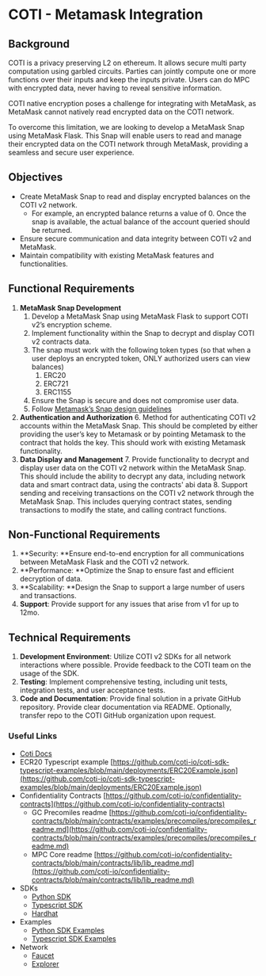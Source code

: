 # COTI - Metamask Integration


## Background

COTI is a privacy preserving L2 on ethereum. It allows secure multi party computation using garbled circuits. Parties can jointly compute one or more functions over their inputs and keep the inputs private. Users can do MPC with encrypted data, never having to reveal sensitive information.

COTI native encryption poses a challenge for integrating with MetaMask, as MetaMask cannot natively read encrypted data on the COTI network.

To overcome this limitation, we are looking to develop a MetaMask Snap using MetaMask Flask. This Snap will enable users to read and manage their encrypted data on the COTI network through MetaMask, providing a seamless and secure user experience.


## Objectives



* Create MetaMask Snap to read and display encrypted balances on the COTI v2 network.
    * For example, an encrypted balance returns a value of 0. Once the snap is available, the actual balance of the account queried should be returned.
* Ensure secure communication and data integrity between COTI v2 and MetaMask.
* Maintain compatibility with existing MetaMask features and functionalities.


## Functional Requirements



1. **MetaMask Snap Development**
    1. Develop a MetaMask Snap using MetaMask Flask to support COTI v2’s encryption scheme.
    2. Implement functionality within the Snap to decrypt and display COTI v2 contracts data.
    3. The snap must work with the following token types (so that when a user deploys an encrypted token, ONLY authorized users can view balances)
        1. ERC20
        2. ERC721
        3. ERC1155
    4. Ensure the Snap is secure and does not compromise user data.
    5. Follow [Metamask’s Snap design guidelines](https://docs.metamask.io/snaps/learn/best-practices/design-guidelines/)
2. **Authentication and Authorization**
    6. Method for authenticating COTI v2 accounts within the MetaMask Snap. This should be completed by either providing the user’s key to Metamask or by pointing Metamask to the contract that holds the key. This should work with existing Metamask functionality.
3. **Data Display and Management**
    7. Provide functionality to decrypt and display user data on the COTI v2 network within the MetaMask Snap. This should include the ability to decrypt any data, including  network  data and smart contract data, using the contracts' abi data
    8. Support sending and receiving transactions on the COTI v2 network through the MetaMask Snap. This includes querying contract states, sending transactions to modify the state, and calling contract functions.


## Non-Functional Requirements



1. **Security: **Ensure end-to-end encryption for all communications between MetaMask Flask and the COTI v2 network.
2. **Performance: **Optimize the Snap to ensure fast and efficient decryption of data.
3. **Scalability: **Design the Snap to support a large number of users and transactions.
4. **Support**: Provide support for any issues that arise from v1 for up to 12mo.


## Technical Requirements



1. **Development Environment**: Utilize COTI v2 SDKs for all network interactions where possible. Provide feedback to the COTI team on the usage of the SDK.
2. **Testing**: Implement comprehensive testing, including unit tests, integration tests, and user acceptance tests.
3. **Code and Documentation**: Provide final solution in a private GitHub repository. Provide clear documentation via README. Optionally, transfer repo to the COTI GitHub organization upon request.


### Useful Links



* [Coti Docs](https://docs.coti.io)
* ECR20 Typescript example [https://github.com/coti-io/coti-sdk-typescript-examples/blob/main/deployments/ERC20Example.json](https://github.com/coti-io/coti-sdk-typescript-examples/blob/main/deployments/ERC20Example.json) 
* Confidentiality Contracts [https://github.com/coti-io/confidentiality-contracts](https://github.com/coti-io/confidentiality-contracts) 
    * GC Precomiles readme [https://github.com/coti-io/confidentiality-contracts/blob/main/contracts/examples/precompiles/precompiles_readme.md](https://github.com/coti-io/confidentiality-contracts/blob/main/contracts/examples/precompiles/precompiles_readme.md) 
    * MPC Core readme [https://github.com/coti-io/confidentiality-contracts/blob/main/contracts/lib/lib_readme.md](https://github.com/coti-io/confidentiality-contracts/blob/main/contracts/lib/lib_readme.md) 
* SDKs
    * [Python SDK](https://github.com/coti-io/coti-sdk-python)
    * [Typescript SDK](https://github.com/coti-io/coti-sdk-typescript)
    * [Hardhat](https://github.com/coti-io/confidentiality-contracts?tab=readme-ov-file#hardhat-confidential-contracts)
* Examples
    * [Python SDK Examples](https://github.com/coti-io/coti-sdk-python-examples)
    * [Typescript SDK Examples](https://github.com/coti-io/confidentiality-contracts?tab=readme-ov-file#hardhat-confidential-contracts:~:text=Typescript%20SDK%20Examples)
* Network
    * [Faucet](https://faucet.coti.io/)
    * [Explorer](https://explorer-devnet.coti.io/overview)